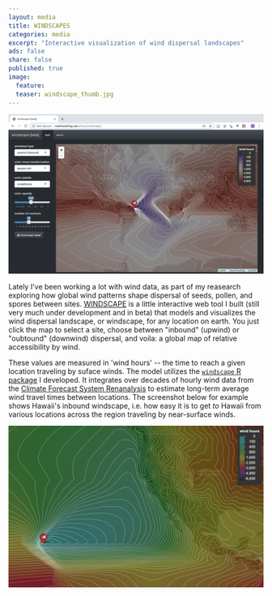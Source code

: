 ```yaml
---
layout: media
title: WINDSCAPES 
categories: media
excerpt: "Interactive visualization of wind dispersal landscapes"
ads: false
share: false
published: true
image:
  feature:
  teaser: windscape_thumb.jpg 
---
```


![windscape app screenshot](/images/windscape.png)

Lately I've been working a lot with wind data, as part of my reasearch exploring how global wind patterns shape dispersal of seeds, pollen, and spores between sites. [WINDSCAPE](http://matthewkling.net/shiny/windscape/) is a little interactive web tool I built (still very much under development and in beta) that models and visualizes the wind dispersal landscape, or windscape, for any location on earth. You just click the map to select a site, choose between "inbound" (upwind) or "oubtound" (downwind) dispersal, and voila: a global map of relative accessibility by wind. 

These values are measured in 'wind hours' -- the time to reach a given location traveling by suface winds. The model utilizes the [`windscape` R package](https://github.com/matthewkling/windscape) I developed.  It integrates over decades of hourly wind data from the [Climate Forecast System Renanalysis](https://cfs.ncep.noaa.gov/cfsr/) to estimate long-term average wind travel times between locations. The screenshot below for example shows Hawaii's inbound windscape, i.e. how easy it is to get *to* Hawaii from various locations across the region traveling by near-surface winds.

![hawaii inbound windscape](/images/windscape_hawaii.png)

